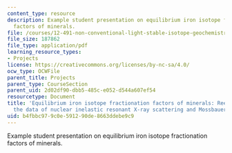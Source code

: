 ```yaml
---
content_type: resource
description: Example student presentation on equilibrium iron isotope fractionation
  factors of minerals.
file: /courses/12-491-non-conventional-light-stable-isotope-geochemistry-spring-2012/b4fbbc979c0e591290de8663ddebe9c9_MIT12_491S12_EquilibriIron.pdf
file_size: 187862
file_type: application/pdf
learning_resource_types:
- Projects
license: https://creativecommons.org/licenses/by-nc-sa/4.0/
ocw_type: OCWFile
parent_title: Projects
parent_type: CourseSection
parent_uid: 2d02df90-dbb5-485c-e052-d544a607ef54
resourcetype: Document
title: 'Equilibrium iron isotope fractionation factors of minerals: Reevaluation from
  the data of nuclear inelastic resonant X-ray scattering and Mossbauer spectroscopy.'
uid: b4fbbc97-9c0e-5912-90de-8663ddebe9c9
---
```

Example student presentation on equilibrium iron isotope fractionation factors of minerals.